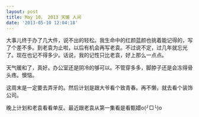 ```yaml
---
layout: post
title: May 10， 2013 天暖 人闲
date: '2013-05-10 12:04:18'
---
```



大事儿终于办了几大件，说不出的轻松。我生命中的红颜蓝颜也挑着能记得的，写了个差不多。到老袁为止啦，以后有机会再写老袁。不过说不定，过几年就忘光了。现在也记不得多少。话说，我的记性只比老袁，好上那么一点点。

天气暖和了，真好。办公室还是阴冷的够可以。不管穿多多，脚脖子还是会冻得骨头疼。懊恼。

这周末是一定要去弄牙的。然后计划是跟大爷看个致青春。再不懒，就去看个装饰公司。

晚上计划和老袁看看单反。最近跟老袁从第一集看是看甄嬛o(╯□╰)o


